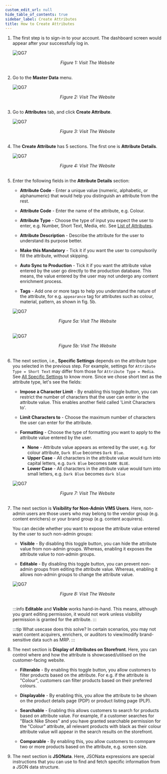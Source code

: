 ```yaml
---
custom_edit_url: null
hide_table_of_contents: true
sidebar_label: Create Attributes
title: How to Create Attributes
---
```


1. The first step is to sign-in to your account. The dashboard screen would appear after your successfully log in.

    ![QG7](https://cdn.pixelbin.io/v2/doc/original/vms/attribute/dashboard.png)
    <center><em>Figure 1: Visit The Website</em></center><br />

2. Go to the **Master Data** menu.

    ![QG7](https://cdn.pixelbin.io/v2/doc/original/vms/attribute/master-data.png)
    <center><em>Figure 2: Visit The Website</em></center><br />

3. Go to **Attributes** tab, and click **Create Attribute**.

    ![QG7](https://cdn.pixelbin.io/v2/doc/original/vms/attribute/create-attribute.png)
    <center><em>Figure 3: Visit The Website</em></center><br />

4. The **Create Attribute** has 5 sections. The first one is **Attribute Details**.

    ![QG7](https://cdn.pixelbin.io/v2/doc/original/vms/attribute/new-attribute.png)
    <center><em>Figure 4: Visit The Website</em></center><br />

5. Enter the following fields in the **Attribute Details** section:
    * **Attribute Code** - Enter a unique value (numeric, alphabetic, or alphanumeric) that would help you distinguish an attribute from the rest.

    * **Attribute Code** - Enter the name of the attribute, e.g. Colour.

    * **Attribute Type** - Choose the type of input you expect the user to enter, e.g. Number, Short Text, Media, etc. See [List of Attributes](##attribute-type).

    * **Attribute Description** - Describe the attribute for the user to understand its purpose better.

    * **Make this Mandatory** - Tick it if you want the user to compulsorily fill the attribute, without skipping.

    * **Auto Sync to Production** - Tick it if you want the attribute value entered by the user go directly to the production database. This means, the value entered by the user may not undergo any content enrichment process.
    
    * **Tags** - Add one or more tags to help you understand the nature of the attribute, for e.g. `appearance` tag for attributes such as colour, material, pattern, as shown in fig. 5b.

    ![QG7](https://cdn.pixelbin.io/v2/doc/original/vms/attribute/new-attribute-1.png)
    <center><em>Figure 5a: Visit The Website</em></center><br />

    ![QG7](https://cdn.pixelbin.io/v2/doc/original/vms/attribute/tags.png)
    <center><em>Figure 5b: Visit The Website</em></center><br />

6. The next section, i.e., **Specific Settings** depends on the attribute type you selected in the previous step. For example, settings for `Attribute Type = Short Text` may differ from those for `Attribute Type = Media`. See [All Specific Settings](#all-specific-settings) to know more. Since we chose short text as the attribute type, let's see the fields:
    
    * **Impose a Character Limit** - By enabling this toggle button, you can restrict the number of characters that the user can enter in the attribute value. This enables another field called 'Limit Characters to'.

    * **Limit Characters to** - Choose the maximum number of characters the user can enter for the attribute.

    * **Formatting** - Choose the type of formatting you want to apply to the attribute value entered by the user.
        * **None** - Attribute value appears as entered by the user, e.g. for colour attribute, `Dark Blue` becomes `Dark Blue`.
        * **Upper Case** - All characters in the attribute value would turn into capital letters, e.g. `Dark Blue` becomes `DARK BLUE`.
        * **Lower Case** - All characters in the attribute value would turn into small letters, e.g. `Dark Blue` becomes `dark blue`

    ![QG7](https://cdn.pixelbin.io/v2/doc/original/vms/attribute/new-attribute-2.png)
    <center><em>Figure 7: Visit The Website</em></center><br />

7. The next section is **Visibility for Non-Admin VMS Users**. Here, non-admin users are those users who may belong to the vendor group (e.g. content enrichers) or your brand group (e.g. content acquirers). 

    You can decide whether you want to expose the attribute value entered by the user to such non-admin groups:
    
    * **Visible** - By disabling this toggle button, you can hide the attribute value from non-admin groups. Whereas, enabling it exposes the attribute value to non-admin groups.

    * **Editable** - By disabling this toggle button, you can prevent non-admin groups from editing the attribute value. Whereas, enabling it allows non-admin groups to change the attribute value.

    ![QG7](https://cdn.pixelbin.io/v2/doc/original/vms/attribute/visibility.png)
    <center><em>Figure 8: Visit The Website</em></center><br />

    :::info
    **Editable** and **Visible** works hand-in-hand. This means, although you grant editing permission, it would not work unless visibility permission is granted for the attribute.
    :::

    :::tip What usecase does this solve?
    In certain scenarios, you may not want content acquirers, enrichers, or auditors to view/modify brand-sensitive data such as MRP.
    :::

8. The next section is **Display of Attributes on Storefront**. Here, you can control where and how the attribute is showcased/utilised on the customer-facing website.

    * **Filterable** - By enabling this toggle button, you allow customers to filter products based on the attribute. For e.g. if the attribute is "Colour", customers can filter products based on their preferred colours.

    * **Displayable** - By enabling this, you allow the attribute to be shown on the product details page (PDP) or product listing page (PLP).

    * **Searchable** - Enabling this allows customers to search for products based on attribute value. For example, if a customer searches for "Black Nike Shoes" and you have granted searchable permission for the "Colour" attribute, all relevant products with black as their colour attribute value will appear in the search results on the storefront.
    
    * **Comparable** - By enabling this, you allow customers to comnpare two or more products based on the attribute, e.g. screen size.

9. The next section is **JSONata**. Here, JSONata expressions are special instructions that you can use to find and fetch specific information from a JSON data structure. 
